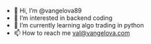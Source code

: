 - 👋 Hi, I’m @vangelova89
- 👀 I’m interested in backend coding
- 🌱 I’m currently learning algo trading in python
- 📫 How to reach me val@vangelova.com

<!---
vangelova89/vangelova89 is a ✨ special ✨ repository because its `README.md` (this file) appears on your GitHub profile.
You can click the Preview link to take a look at your changes.
--->
